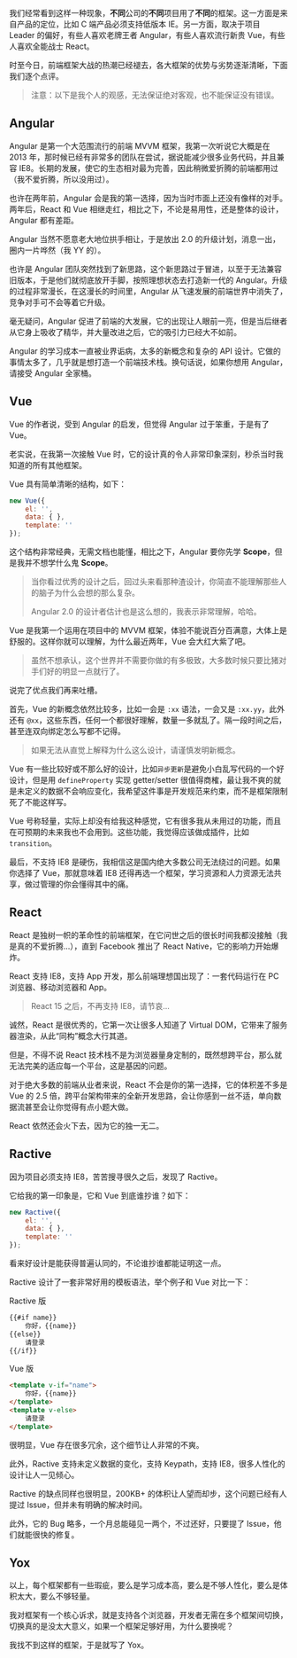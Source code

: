 我们经常看到这样一种现象，**不同**公司的**不同**项目用了**不同**的框架。这一方面是来自产品的定位，比如 C 端产品必须支持低版本 IE。另一方面，取决于项目 Leader 的偏好，有些人喜欢老牌王者 Angular，有些人喜欢流行新贵 Vue，有些人喜欢全能战士 React。

时至今日，前端框架大战的热潮已经褪去，各大框架的优势与劣势逐渐清晰，下面我们逐个点评。

> 注意：以下是我个人的观感，无法保证绝对客观，也不能保证没有错误。

## Angular

Angular 是第一个大范围流行的前端 MVVM 框架，我第一次听说它大概是在 2013 年，那时候已经有非常多的团队在尝试，据说能减少很多业务代码，并且兼容 IE8。长期的发展，使它的生态相对最为完善，因此稍微爱折腾的前端都用过（我不爱折腾，所以没用过）。

也许在两年前，Angular 会是我的第一选择，因为当时市面上还没有像样的对手。两年后，React 和 Vue 相继走红，相比之下，不论是易用性，还是整体的设计，Angular 都有差距。

Angular 当然不愿意老大地位拱手相让，于是放出 2.0 的升级计划，消息一出，圈内一片哗然（我 YY 的）。

也许是 Angular 团队突然找到了新思路，这个新思路过于冒进，以至于无法兼容旧版本，于是他们就彻底放开手脚，按照理想状态去打造新一代的 Angular。升级的过程非常漫长，在这漫长的时间里，Angular 从飞速发展的前端世界中消失了，竞争对手可不会等着它升级。

毫无疑问，Angular 促进了前端的大发展，它的出现让人眼前一亮，但是当后继者从它身上吸收了精华，并大量改进之后，它的吸引力已经大不如前。

Angular 的学习成本一直被业界诟病，太多的新概念和复杂的 API 设计。它做的事情太多了，几乎就是想打造一个前端技术栈。换句话说，如果你想用 Angular，请接受 Angular 全家桶。

## Vue

Vue 的作者说，受到 Angular 的启发，但觉得 Angular 过于笨重，于是有了 Vue。

老实说，在我第一次接触 Vue 时，它的设计真的令人非常印象深刻，秒杀当时我知道的所有其他框架。

Vue 具有简单清晰的结构，如下：

```javascript
new Vue({
    el: '',
    data: { },
    template: ''
});
```

这个结构非常经典，无需文档也能懂，相比之下，Angular 要你先学 **Scope**，但是我并不想学什么鬼 **Scope**。

> 当你看过优秀的设计之后，回过头来看那种渣设计，你简直不能理解那些人的脑子为什么会想的那么复杂。
> 
> Angular 2.0 的设计者估计也是这么想的，我表示非常理解，哈哈。

Vue 是我第一个运用在项目中的 MVVM 框架，体验不能说百分百满意，大体上是舒服的。这样你就可以理解，为什么最近两年，Vue 会大红大紫了吧。

> 虽然不想承认，这个世界并不需要你做的有多极致，大多数时候只要比猪对手们好的明显一点就行了。

说完了优点我们再来吐槽。

首先，Vue 的新概念依然比较多，比如一会是 `:xx` 语法，一会又是 `:xx.yy`，此外还有 `@xx`，这些东西，任何一个都很好理解，数量一多就乱了。隔一段时间之后，甚至连双向绑定怎么写都不记得。

> 如果无法从直觉上解释为什么这么设计，请谨慎发明新概念。

Vue 有一些比较好或不那么好的设计，比如`异步更新`是避免小白乱写代码的一个好设计，但是用 `defineProperty` 实现 getter\/setter 很值得商榷，最让我不爽的就是未定义的数据不会响应变化，我希望这件事是开发规范来约束，而不是框架限制死了不能这样写。

Vue 号称轻量，实际上却没有给我这种感觉，它有很多我从未用过的功能，而且在可预期的未来我也不会用到。这些功能，我觉得应该做成插件，比如 `transition`。

最后，不支持 IE8 是硬伤，我相信这是国内绝大多数公司无法绕过的问题。如果你选择了 Vue，那就意味着 IE8 还得再选一个框架，学习资源和人力资源无法共享，做过管理的你会懂得其中的痛。

## React

React 是独树一帜的革命性的前端框架，在它问世之后的很长时间我都没接触（我是真的不爱折腾...），直到 Facebook 推出了 React Native，它的影响力开始爆炸。

React 支持 IE8，支持 App 开发，那么前端理想国出现了：一套代码运行在 PC 浏览器、移动浏览器和 App。

> React 15 之后，不再支持 IE8，请节哀...

诚然，React 是很优秀的，它第一次让很多人知道了 Virtual DOM，它带来了服务器渲染，从此“同构”概念大行其道。

但是，不得不说 React 技术栈不是为浏览器量身定制的，既然想跨平台，那么就无法完美的适应每一个平台，这是基因的问题。

对于绝大多数的前端从业者来说，React 不会是你的第一选择，它的体积差不多是 Vue 的 2.5 倍，跨平台架构带来的全新开发思路，会让你感到一丝不适，单向数据流甚至会让你觉得有点小题大做。

React 依然还会火下去，因为它的独一无二。

## Ractive

因为项目必须支持 IE8，苦苦搜寻很久之后，发现了 Ractive。

它给我的第一印象是，它和 Vue 到底谁抄谁？如下：

```javascript
new Ractive({
    el: '',
    data: { },
    template: ''
});
```

看来好设计是能获得普遍认同的，不论谁抄谁都能证明这一点。

Ractive 设计了一套非常好用的模板语法，举个例子和 Vue 对比一下：

Ractive 版

```html
{{#if name}}
    你好，{{name}}
{{else}}
    请登录
{{/if}}
```

Vue 版

```html
<template v-if="name">
    你好，{{name}}
</template>
<template v-else>
    请登录
</template>
```

很明显，Vue 存在很多冗余，这个细节让人非常的不爽。

此外，Ractive 支持未定义数据的变化，支持 Keypath，支持 IE8，很多人性化的设计让人一见倾心。

Ractive 的缺点同样也很明显，200KB+ 的体积让人望而却步，这个问题已经有人提过 Issue，但并未有明确的解决时间。

此外，它的 Bug 略多，一个月总能碰见一两个，不过还好，只要提了 Issue，他们就能很快的修复。

## Yox

以上，每个框架都有一些瑕疵，要么是学习成本高，要么是不够人性化，要么是体积太大，要么不够轻量。

我对框架有一个核心诉求，就是支持各个浏览器，开发者无需在多个框架间切换，切换真的是没太大意义，如果一个框架足够好用，为什么要换呢？

我找不到这样的框架，于是就写了 Yox。

